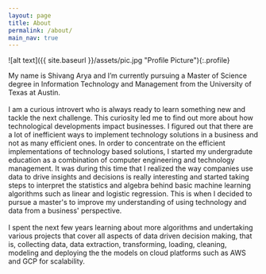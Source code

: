 ```yaml
---
layout: page
title: About
permalink: /about/
main_nav: true
---
```


![alt text]({{ site.baseurl }}/assets/pic.jpg "Profile Picture"){:.profile}

My name is Shivang Arya and I’m currently pursuing a Master of Science degree in Information Technology and Management from the University of Texas at Austin.
<br><br>
I am a curious introvert who is always ready to learn something new and tackle the next challenge. This curiosity led me to find out more about how technological developments impact businesses. I figured out that there are a lot of inefficient ways to implement technology solutions in a business and not as many efficient ones. In order to concentrate on the efficient implementations of technology based solutions, I started my undergradute education as a combination of computer engineering and technology management. It was during this time that I realized the way companies use data to drive insights and decisions is really interesting and started taking steps to interpret the statistics and algebra behind basic machine learning algorithms such as linear and logistic regression. This is when I decided to pursue a master's to improve my understanding of using technology and data from a business' perspective.
<br><br>
I spent the next few years learning about more algorithms and undertaking various projects that cover all aspects of data driven decision making, that is, collecting data, data extraction, transforming, loading, cleaning, modeling and deploying the the models on cloud platforms such as AWS and GCP for scalability.

